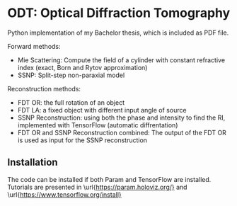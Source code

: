 # ODT: Optical Diffraction Tomography
Python implementation of my Bachelor thesis, which is included as PDF file. 

Forward methods:
- Mie Scattering: Compute the field of a cylinder with constant refractive index (exact, Born and Rytov approximation)
- SSNP: Split-step non-paraxial model

Reconstruction methods:
- FDT OR: the full rotation of an object
- FDT LA: a fixed object with different input angle of source
- SSNP Reconstruction: using both the phase and intensity to find the RI, implemented with TensorFlow (automatic diffrentation)
- FDT OR and SSNP Reconstruction combined: The output of the FDT OR is used as input for the SSNP reconstruction

## Installation
The code can be installed if both Param and TensorFlow are installed. Tutorials are presented in \url{https://param.holoviz.org/} and \url{https://www.tensorflow.org/install}